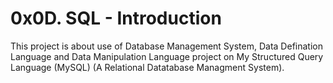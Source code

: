 # 0x0D. SQL - Introduction
This project is about use of Database Management System, Data Defination Language and Data Manipulation Language project on My Structured Query Language (MySQL) (A Relational Datatabase Managment System).
